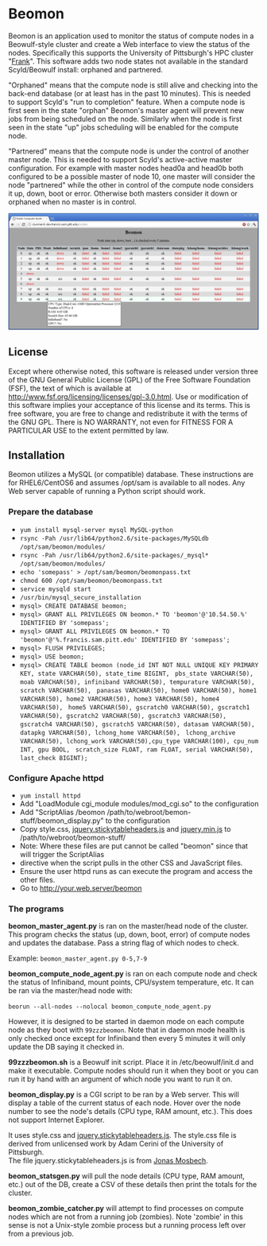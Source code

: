 Beomon
======

Beomon is an application used to monitor the status of compute nodes in a
Beowulf-style cluster and create a Web interface to view the status of the
nodes.  Specifically this supports the University of Pittsburgh's HPC 
cluster "[Frank](http://core.sam.pitt.edu/frank)".  This software adds two node states not available in 
the standard Scyld/Beowulf install: orphaned and partnered.

"Orphaned" means that the compute node is still alive and checking into
the back-end database (or at least has in the past 10 minutes).  This is
needed to support Scyld's "run to completion" feature.  When a compute 
node is first seen in the state "orphan" Beomon's master agent will
prevent new jobs from being scheduled on the node.  Similarly when
the node is first seen in the state "up" jobs scheduling will be
enabled for the compute node.

"Partnered" means that the compute node is under the control of another
master node.  This is needed to support Scyld's active-active master
configuration.  For example with master nodes head0a and head0b both configured
to be a possible master of node 10, one master will consider the node 
"partnered" while the other in control of the compute node considers
it up, down, boot or error.  Otherwise both masters consider it down
or orphaned when no master is in control.

![Beomon Display](display_screenshot.jpg)

License
-------

Except where otherwise noted, this software is released under version three of the GNU General Public License (GPL) of the
Free Software Foundation (FSF), the text of which is available at http://www.fsf.org/licensing/licenses/gpl-3.0.html.
Use or modification of this software implies your acceptance of this license and its terms.
This is free software, you are free to change and redistribute it with the terms of the GNU GPL.
There is NO WARRANTY, not even for FITNESS FOR A PARTICULAR USE to the extent permitted by law.

Installation
------------

Beomon utilizes a MySQL (or compatible) database.  These instructions are for
RHEL6/CentOS6 and assumes /opt/sam is available to all nodes.  Any Web server
capable of running a Python script should work.

### Prepare the database
* `yum install mysql-server mysql MySQL-python`
* `rsync -Pah /usr/lib64/python2.6/site-packages/MySQLdb /opt/sam/beomon/modules/`
* `rsync -Pah /usr/lib64/python2.6/site-packages/_mysql* /opt/sam/beomon/modules/`
* `echo 'somepass' > /opt/sam/beomon/beomonpass.txt`
* `chmod 600 /opt/sam/beomon/beomonpass.txt`
* `service mysqld start`
* `/usr/bin/mysql_secure_installation`
* `mysql> CREATE DATABASE beomon;`
* `mysql> GRANT ALL PRIVILEGES ON beomon.* TO 'beomon'@'10.54.50.%' IDENTIFIED BY 'somepass';`
* `mysql> GRANT ALL PRIVILEGES ON beomon.* TO 'beomon'@'%.francis.sam.pitt.edu' IDENTIFIED BY 'somepass';`
* `mysql> FLUSH PRIVILEGES;`
* `mysql> USE beomon;`
* `mysql> CREATE TABLE beomon (node_id INT NOT NULL UNIQUE KEY PRIMARY KEY, state VARCHAR(50), state_time BIGINT, `
`pbs_state VARCHAR(50), moab VARCHAR(50), infiniband VARCHAR(50), tempurature VARCHAR(50), scratch VARCHAR(50), `
`panasas VARCHAR(50), home0 VARCHAR(50), home1 VARCHAR(50), home2 VARCHAR(50), home3 VARCHAR(50), home4 VARCHAR(50), `
`home5 VARCHAR(50), gscratch0 VARCHAR(50), gscratch1 VARCHAR(50), gscratch2 VARCHAR(50), gscratch3 VARCHAR(50), `
`gscratch4 VARCHAR(50), gscratch5 VARCHAR(50), datasam VARCHAR(50), datapkg VARCHAR(50), lchong_home VARCHAR(50), `
`lchong_archive VARCHAR(50), lchong_work VARCHAR(50),cpu_type VARCHAR(100), cpu_num INT, gpu BOOL, `
`scratch_size FLOAT, ram FLOAT, serial VARCHAR(50), last_check BIGINT);`


### Configure Apache httpd

* `yum install httpd`
* Add "LoadModule cgi_module modules/mod_cgi.so" to the configuration
* Add "ScriptAlias /beomon /path/to/webroot/bemon-stuff/beomon_display.py" to the configuration
* Copy style.css, [jquery.stickytableheaders.js](https://github.com/jmosbech/StickyTableHeaders/tree/master/js) and [jquery.min.js](http://code.jquery.com/jquery-1.8.3.min.js) to /path/to/webroot/beomon-stuff/
* Note: Where these files are put cannot be called "beomon" since that will trigger the ScriptAlias 
* directive when the script pulls in the other CSS and JavaScript files.
* Ensure the user httpd runs as can execute the program and access the other files.
* Go to http://your.web.server/beomon

### The programs

**beomon_master_agent.py** is ran on the master/head node of the cluster.  This 
program checks the status (up, down, boot, error) of compute nodes and 
updates the database.  Pass a string flag of which nodes to check.

Example: `beomon_master_agent.py 0-5,7-9`


**beomon_compute_node_agent.py** is ran on each compute node and check the status
of Infiniband, mount points, CPU/system temperature, etc.  It can be ran via
the master/head node with:

`beorun --all-nodes --nolocal beomon_compute_node_agent.py`

However, it is designed to be started in daemon mode on each compute node as they boot
with `99zzzbeomon`.  Note that in daemon mode health is only checked once except for Infiniband then 
every 5 minutes it will only update the DB saying it checked in.


**99zzzbeomon.sh** is a Beowulf init script.  Place it in /etc/beowulf/init.d and make it executable.
Compute nodes should run it when they boot or you can run it by hand with an argument of which
node you want to run it on.


**beomon_display.py** is a CGI script to be ran by a Web server.  This will display a table of the
current status of each node.  Hover over the node number to see the node's details (CPU type, RAM 
amount, etc.).  This does not support Internet Explorer.

It uses style.css and [jquery.stickytableheaders.js](https://github.com/jmosbech/StickyTableHeaders).
The style.css file is derived from unlicensed work by Adam Cerini of the University of Pittsburgh.  
The file jquery.stickytableheaders.js is from [Jonas Mosbech](https://github.com/jmosbech).  


**beomon_statsgen.py** will pull the node details (CPU type, RAM amount, etc.) out of the DB, create 
a CSV of these details then print the totals for the cluster.


**beomon_zombie_catcher.py** will attempt to find processes on compute nodes which are not from a running 
job (zombies).  Note 'zombie' in this sense is not a Unix-style zombie process but
a running process left over from a previous job.
